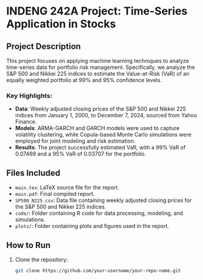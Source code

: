 # INDENG 242A Project: Time-Series Application in Stocks

## Project Description
This project focuses on applying machine learning techniques to analyze time-series data for portfolio risk management. Specifically, we analyze the S&P 500 and Nikkei 225 indices to estimate the Value-at-Risk (VaR) of an equally weighted portfolio at 99% and 95% confidence levels.

### Key Highlights:
- **Data**: Weekly adjusted closing prices of the S&P 500 and Nikkei 225 indices from January 1, 2000, to December 7, 2024, sourced from Yahoo Finance.
- **Models**: ARMA-GARCH and GARCH models were used to capture volatility clustering, while Copula-based Monte Carlo simulations were employed for joint modeling and risk estimation.
- **Results**: The project successfully estimated VaR, with a 99% VaR of 0.07469 and a 95% VaR of 0.03707 for the portfolio.

## Files Included
- `main.tex`: LaTeX source file for the report.
- `main.pdf`: Final compiled report.
- `SP500_N225.csv`: Data file containing weekly adjusted closing prices for the S&P 500 and Nikkei 225 indices.
- `code/`: Folder containing R code for data processing, modeling, and simulations.
- `plots/`: Folder containing plots and figures used in the report.

## How to Run
1. Clone the repository:
   ```bash
   git clone https://github.com/your-username/your-repo-name.git
